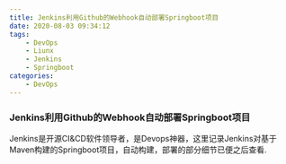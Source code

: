 ```yaml
---
title: Jenkins利用Github的Webhook自动部署Springboot项目
date: 2020-08-03 09:34:12
tags:
	- DevOps
	- Liunx
	- Jenkins
	- Springboot
categories:
    - DevOps
---
```


### Jenkins利用Github的Webhook自动部署Springboot项目

Jenkins是开源CI&CD软件领导者，是Devops神器，这里记录Jenkins对基于Maven构建的Springboot项目，自动构建，部署的部分细节已便之后查看.

<!-- more -->

